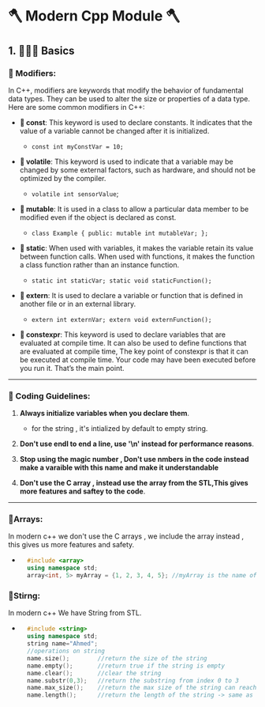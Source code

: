 # 🪓  Modern Cpp Module  🪓
## 1. 🧙🏻‍♂️ Basics
###  🦖 Modifiers:
In C++, modifiers are keywords that modify the behavior of fundamental data types. They can be used to alter the size or properties of a data type. Here are some common modifiers in C++:

- **🤔 const**: This keyword is used to declare constants. It indicates that the value of a variable cannot be changed after it is initialized.

    - `const int myConstVar = 10; `


- **🤔 volatile**: This keyword is used to indicate that a variable may be changed by some external factors, such as hardware, and should not be optimized by the compiler.

    - `volatile int sensorValue`; 


- **🤔 mutable**: It is used in a class to allow a particular data member to be modified even if the object is declared as const.

    - `class Example { public: mutable int mutableVar; };` 

- **🤔 static**: When used with variables, it makes the variable retain its value between function calls. When used with functions, it makes the function a class function rather than an instance function.

    - `static int staticVar; static void staticFunction();`

- **🤔 extern**: It is used to declare a variable or function that is defined in another file or in an external library.

    - `extern int externVar; extern void externFunction(); `


- **🤔 constexpr**: This keyword is used to declare variables that are evaluated at compile time. It can also be used to define functions that are evaluated at compile time, The key point of constexpr is that it can be executed at compile time. Your code may have been executed before you run it. That’s the main point.

---
### 🦖 Coding Guidelines:
1. **Always initialize variables when you declare them**.
    - for the string , it's intialized by default to empty string.

2. **Don't use endl to end a line, use '\n' instead for performance reasons**.

3. **Stop using the magic number , Don't use nmbers in the code instead make a varaible with this name and make it understandable**

4. **Don't use the C array , instead use the array from the STL,This gives more features and saftey to the code**.

---

### 🦖Arrays:
In modern c++ we don't use the C arrays , we include the array instead , this gives us more features and safety.

- ```cpp
    #include <array>
    using namespace std;
    array<int, 5> myArray = {1, 2, 3, 4, 5}; //myArray is the name of the array
  ```



### 🦖Stirng:
In modern c++ We have String from STL.

- ```cpp
    #include <string>
    using namespace std; 
    string name="Ahmed";
    //operations on string
    name.size();        //return the size of the string
    name.empty();       //return true if the string is empty
    name.clear();       //clear the string
    name.substr(0,3);   //return the substring from index 0 to 3
    name.max_size();    //return the max size of the string can reach
    name.length();      //return the length of the string -> same as size()
  ```